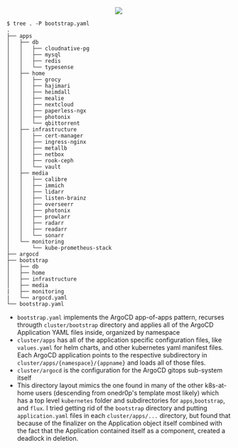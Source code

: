 <p align="center">
<a href="https://argo-cd.readthedocs.org"><img src="https://api.iconify.design/logos/argo.svg?height=250"></a>



```console
$ tree . -P bootstrap.yaml
.
├── apps
│   ├── db
│   │   ├── cloudnative-pg
│   │   ├── mysql
│   │   ├── redis
│   │   └── typesense
│   ├── home
│   │   ├── grocy
│   │   ├── hajimari
│   │   ├── heimdall
│   │   ├── mealie
│   │   ├── nextcloud
│   │   ├── paperless-ngx
│   │   ├── photonix
│   │   └── qbittorrent
│   ├── infrastructure
│   │   ├── cert-manager
│   │   ├── ingress-nginx
│   │   ├── metallb
│   │   ├── netbox
│   │   ├── rook-ceph
│   │   └── vault
│   ├── media
│   │   ├── calibre
│   │   ├── immich
│   │   ├── lidarr
│   │   ├── listen-brainz
│   │   ├── overseerr
│   │   ├── photonix
│   │   ├── prowlarr
│   │   ├── radarr
│   │   ├── readarr
│   │   └── sonarr
│   └── monitoring
│       └── kube-prometheus-stack
├── argocd
├── bootstrap
│   ├── db
│   ├── home
│   ├── infrastructure
│   ├── media
|   ├── monitoring   
|   └── argocd.yaml
└── bootstrap.yaml
```

- `bootstrap.yaml` implements the ArgoCD app-of-apps pattern, recurses througth `cluster/bootstrap` directory and applies all of the ArgoCD Application YAML files inside, organized by namespace
- `cluster/apps` has all of the application specific configuration files, like `values.yaml` for helm charts, and other kubernetes yaml manifest files. Each ArgoCD application points to the respective subdirectory in `cluster/apps/{namespace}/{appname}` and loads all of those files.
- `cluster/argocd` is the configuration for the ArgoCD gitops sub-system itself
- This directory layout mimics the one found in many of the other k8s-at-home users (descending from onedr0p's template most likely) which has a top level `kubernetes` folder and subdirectories for `apps`,`bootstrap`, and `flux`. I tried getting rid of the `bootstrap` directory and putting `application.yaml` files in each `cluster/apps/...` directory, but found that because of the finalizer on the Application object itself combined with the fact that the Application contained itself as a component, created a deadlock in deletion.